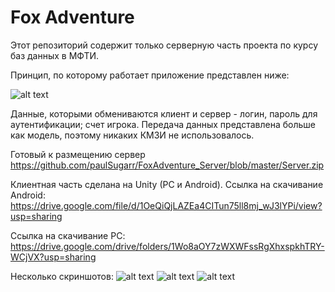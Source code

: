 # Fox Adventure
Этот репозиторий содержит только серверную часть проекта по курсу баз данных в МФТИ.

Принцип, по которому работает приложение представлен ниже:

![alt text](https://i.ibb.co/P92ZVc6/Untitled-Diagram.png)

Данные, которыми обмениваются клиент и сервер - логин, пароль для аутентификации; счет игрока.
Передача данных представлена больше как модель, поэтому никаких КМЗИ не использовалось.

Готовый к размещению сервер https://github.com/paulSugarr/FoxAdventure_Server/blob/master/Server.zip

Клиентная часть сделана на Unity (PC и Android).
Ссылка на скачивание Android: https://drive.google.com/file/d/1OeQiQjLAZEa4CITun75ll8mj_wJ3lYPi/view?usp=sharing

Ссылка на скачивание PC: https://drive.google.com/drive/folders/1Wo8aOY7zWXWFssRgXhxspkhTRY-WCjVX?usp=sharing

Несколько скриншотов:
![alt text](https://i.ibb.co/8BPPzLg/image.png)
![alt text](https://i.ibb.co/qghTMRN/image.png)
![alt text](https://i.ibb.co/StF7v2R/image.png)
